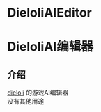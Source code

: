 DieloliAIEditor
====
DieloliAI编辑器
====

介绍
----
[dieloli](https://github.com/pokemonchw/dieloli) 的游戏AI编辑器 \
没有其他用途

